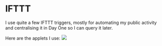# IFTTT
I use quite a few IFTTT triggers, mostly for automating my public activity and centralising it in Day One so I can query it later.

Here are the applets I use:
![](https://i.imgur.com/IMHmBqv.png)
